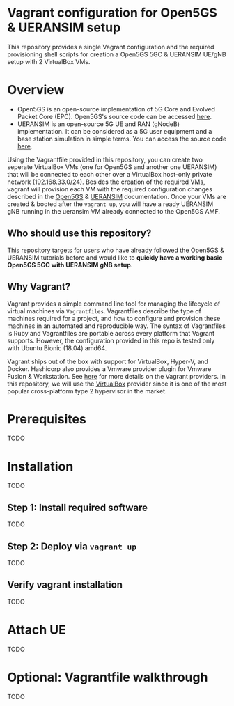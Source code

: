 # Vagrant configuration for Open5GS & UERANSIM setup
This repository provides a single Vagrant configuration and the required provisioning shell scripts for creation a Open5GS 5GC &amp; UERANSIM UE/gNB setup with 2 VirtualBox VMs.



# Overview
- Open5GS is an open-source implementation of 5G Core and Evolved Packet Core (EPC).  Open5GS's source code can be accessed [here](https://github.com/open5gs/open5gs).
- UERANSIM is an open-source  5G UE and RAN (gNodeB) implementation. It can be considered as a 5G user equipment and a base station simulation in simple terms.  You can access the source code [here](https://github.com/aligungr/UERANSIM).

Using the Vagrantfile provided in this repository, you can create two seperate VirtualBox VMs (one for Open5GS and another one UERANSIM) that will be connected to each other over a VirtualBox host-only private network (192.168.33.0/24). Besides the creation of the required VMs, vagrant will provision each VM with the required configuration changes described in the [Open5GS](https://open5gs.org/open5gs/docs/guide/01-quickstart/) &amp; [UERANSIM](https://github.com/aligungr/UERANSIM/wiki/Configuration) documentation. Once your VMs are created & booted after the `vagrant up`, you will have a ready UERANSIM gNB running in the ueransim VM already connected to the Open5GS AMF. 

## Who should use this repository?
This repository targets for users who have already followed the Open5GS &amp; UERANSIM tutorials before and would like to **quickly have a working basic Open5GS 5GC with UERANSIM gNB setup**. 

## Why Vagrant?
Vagrant provides a simple command line tool for managing the lifecycle of virtual machines via `Vagrantfiles`. Vagrantfiles describe the type of machines required for a project, and how to configure and provision these machines in an automated and reproducible way. 
The syntax of Vagrantfiles is Ruby and Vagrantfiles are portable across every platform that Vagrant supports. However, the configuration provided in this repo is tested only with Ubuntu Bionic (18.04) amd64. 

Vagrant ships out of the box with support for VirtualBox, Hyper-V, and Docker. Hashicorp also provides a Vmware provider plugin for Vmware Fusion & Workstation. See [here](https://www.vagrantup.com/docs/providers) for more details on the Vagrant providers. In this repository, we will use the [VirtualBox](https://www.virtualbox.org/) provider since it is one of the most popular cross-platform type 2 hypervisor in the market. 

# Prerequisites  
TODO
# Installation
TODO
## Step 1: Install required software
TODO
## Step 2: Deploy via `vagrant up`
TODO
## Verify vagrant installation
TODO
# Attach UE 
TODO

# Optional: Vagrantfile walkthrough 
TODO

